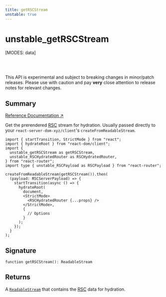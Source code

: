 ```yaml
---
title: getRSCStream
unstable: true
---
```


# unstable_getRSCStream

<!--
⚠️ ⚠️ IMPORTANT ⚠️ ⚠️ 

Thank you for helping improve our documentation!

This file is auto-generated from the JSDoc comments in the source
code, so please edit the JSDoc comments in the file below and this
file will be re-generated once those changes are merged.

https://github.com/remix-run/react-router/blob/main/packages/react-router/lib/rsc/html-stream/browser.ts
-->

[MODES: data]

<br />
<br />

<docs-warning>This API is experimental and subject to breaking changes in 
minor/patch releases. Please use with caution and pay **very** close attention 
to release notes for relevant changes.</docs-warning>

## Summary

[Reference Documentation ↗](https://api.reactrouter.com/v7/functions/react_router.index.unstable_getRSCStream.html)

Get the prerendered [RSC](https://react.dev/reference/rsc/server-components)
stream for hydration. Usually passed directly to your
`react-server-dom-xyz/client`'s `createFromReadableStream`.

```tsx
import { startTransition, StrictMode } from "react";
import { hydrateRoot } from "react-dom/client";
import {
  unstable_getRSCStream as getRSCStream,
  unstable_RSCHydratedRouter as RSCHydratedRouter,
} from "react-router";
import type { unstable_RSCPayload as RSCPayload } from "react-router";

createFromReadableStream(getRSCStream()).then(
  (payload: RSCServerPayload) => {
    startTransition(async () => {
      hydrateRoot(
        document,
        <StrictMode>
          <RSCHydratedRouter {...props} />
        </StrictMode>,
        {
          // Options
        }
      );
    });
  }
);
```

## Signature

```tsx
function getRSCStream(): ReadableStream
```

## Returns

A [`ReadableStream`](https://developer.mozilla.org/en-US/docs/Web/API/ReadableStream)
that contains the [RSC](https://react.dev/reference/rsc/server-components)
data for hydration.

